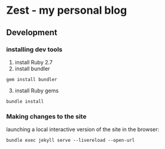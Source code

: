 # Zest - my personal blog

## Development

### installing dev tools
1.  install Ruby 2.7
2. install bundler
```
gem install bundler
```
3. install Ruby gems
```
bundle install
```

### Making changes to the site
launching a local interactive version of the site in the browser: 

```
bundle exec jekyll serve --livereload --open-url
```

